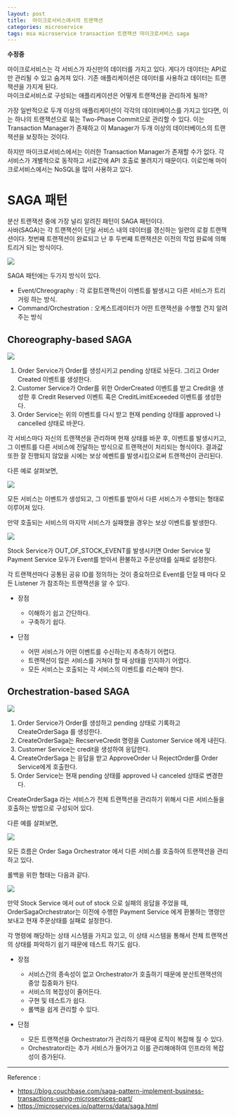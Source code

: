 ```yaml
---
layout: post
title:  마이크로서비스에서의 트랜잭션
categories: microservice
tags: msa microservice transaction 트랜잭션 마이크로서비스 saga
---
```



**수정중**



마이크로서비스는 각 서비스가 자신만의 데이터를 가지고 있다. 게다가 데이터는 API로만 관리될 수 있고 숨겨져 있다.
기존 애플리케이션은 데이터를 사용하고 데이터는 트랜잭션을 가지게 된다.  
마이크로서비스로 구성되는 애플리케이션은 어떻게 트랜잭션을 관리하게 될까?


가장 일반적으로 두개 이상의 애플리케이션이 각각의 데이터베이스를 가지고 있다면, 이는 하나의 트랜잭션으로 묶는 Two-Phase Commit으로 관리할 수 있다.
이는 Transaction Manager가 존재하고 이 Manager가 두개 이상의 데이터베이스의 트랜잭션을 보장하는 것이다.  

하지만 마이크로서비스에서는 이러한 Transaction Manager가 존재할 수가 없다. 각 서비스가 개별적으로 동작하고 서로간에 API 호출로 불려지기 때문이다. 이로인해 마이크로서비스에서는 NoSQL을 많이 사용하고 있다.

# SAGA 패턴

분산 트랜잭션 중에 가장 널리 알려진 패턴이 SAGA 패턴이다.  
사바(SAGA)는 각 트랜잭션이 단일 서비스 내의 데이터를 갱신하는 일련의 로컬 트랜잭션이다. 첫번째 트랜잭션이 완료되고 난 후 두번째 트랜잭션은 이전의 작업 완료에 의해 트리거 되는 방식이다.

![](https://microservices.io/i/data/saga.jpg)

SAGA 패턴에는 두가지 방식이 있다.
- Event/Chreography : 각 로컬트랜잭션이 이벤트를 발생시고 다른 서비스가 트리거링 하는 방식.
- Command/Orchestration : 오케스트레이터가 어떤 트랜잭션을 수행할 건지 알려주는 방식

## Choreography-based SAGA

![](https://microservices.io/i/data/Saga_Choreography_Flow.001.jpeg)

1. Order Service가 Order를 생성시키고 pending 상태로 놔둔다. 그리고 Order Created 이벤트를 생성한다.
1. Customer Service가 Order를 위한 OrderCreated 이벤트를 받고 Credit을 생성한 후 Credit Reserved 이벤트 혹은 CreditLimitExceeded 이벤트를 생성한다.
1. Order Service는 위의 이벤트를 다시 받고 현재 pending 상태를 approved  나 cancelled  상태로 바꾼다. 


각 서비스마다 자신의 트랜잭션을 관리하며 현재 상태를 바꾼 후, 이벤트를 발생시키고, 그 이벤트를 다른 서비스에 전달하는 방식으로 트랜잭션이 처리되는 형식이다. 결과값 또한 잘 진행되지 않았을 시에는 보상 에벤트를 발생시킴으로써 트랜잭션이 관리된다.

다른 예로 살펴보면, 

![](https://blog.couchbase.com/wp-content/uploads/2018/01/Screen-Shot-2018-01-09-at-6.13.39-PM-768x817.png)

모든 서비스는 이벤트가 생성되고, 그 이벤트를 받아서 다른 서비스가 수행되는 형태로 이루어져 있다.

만약 호출되는 서비스의 마지막 서비스가 실패했을 경우는 보상 이벤트를 발생한다.

![](https://blog.couchbase.com/wp-content/uploads/2018/01/Screen-Shot-2018-01-09-at-6.36.17-PM-768x526.png)

Stock Service가 OUT_OF_STOCK_EVENT를 발생시키면 Order Service 및 Payment Service 모두가 Event를 받아서 환불하고 주문상태를 실패로 설정한다.

각 트랜잭션마다 공통된 공유 ID를 정의하는 것이 중요하므로 Event를 던질 때 마다 모든 Listener 가 참조하는 트랜잭션을 알 수 있다.

- 장점
    - 이해하기 쉽고 간단하다.
    - 구축하기 쉽다.

- 단점
    - 어떤 서비스가 어떤 이벤트를 수신하는지 추측하기 어렵다.
    - 트랜잭션이 많은 서비스를 거쳐야 할 때 상태를 인지하기 어렵다.
    - 모든 서비스는 호출되는 각 서비스의 이벤트를 리슨해야 한다.


## Orchestration-based SAGA

![](https://microservices.io/i/data/Saga_Orchestration_Flow.001.jpeg)

1. Order Service가 Order를 생성하고 pending 상태로 기록하고 CreateOrderSaga 를 생성한다.
1. CreateOrderSaga는 RecserveCredit 명령을 Customer Service 에게 내린다.
1. Customer Service는 credit을 생성하여 응답한다.
1. CreateOrderSaga 는 응답을 받고 ApproveOrder 나 RejectOrder를 Order Service에게 호출한다.
1. Order Service는 현재 pending 상태를 approved 나 canceled 상태로 변경한다.

CreateOrderSaga 라는 서비스가 전체 트랜잭션을 관리하기 위해서 다른 서비스들을 호출하는 방법으로 구성되어 있다.

다른 예를 살펴보면,

![](https://blog.couchbase.com/wp-content/uploads/2018/01/Screen-Shot-2018-01-11-at-7.40.54-PM-768x470.png)

모든 흐름은 Order Saga Orchestrator 에서 다른 서비스를 호출하여 트랜잭션을 관리하고 있다.

롤백을 위한 형태는 다음과 같다.

![](https://blog.couchbase.com/wp-content/uploads/2018/01/Screen-Shot-2018-01-11-at-7.41.06-PM-768x489.png)

만약 Stock Service 에서 out of stock 으로 실패의 응답을 주었을 때, OrderSagaOrchestrator는 이전에 수행한 Payment Service 에게 환불하는 명령만 보내고 현재 주문상태를 실패로 설정한다.

각 명령에 해당하는 상태 시스템을 가지고 있고, 이 상태 시스템을 통해서 전체 트랜잭션의 상태를 파악하기 쉽기 때문에 테스트 하기도 쉽다.

- 장점
    - 서비스간의 종속성이 없고 Orchestrator가 호출하기 때문에 분산트랜잭션의 중앙 집중화가 된다.
    - 서비스의 복잡성이 줄어든다.
    - 구현 및 테스트가 쉽다.
    - 롤백을 쉽게 관리할 수 있다.

- 단점
    - 모든 트랜잭션을 Orchestrator가 관리하기 때문에 로직이 복잡해 질 수 있다.
    - Orchestrator라는 추가 서비스가 들어가고 이를 관리해애하여 인프라의 복잡성이 증가된다.

---

Reference : 
- https://blog.couchbase.com/saga-pattern-implement-business-transactions-using-microservices-part/
- https://microservices.io/patterns/data/saga.html


